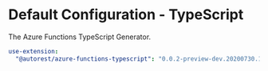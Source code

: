 # Default Configuration - TypeScript

The Azure Functions TypeScript Generator.

``` yaml $(azure-functions-typescript)
use-extension:
  "@autorest/azure-functions-typescript": "0.0.2-preview-dev.20200730.1"
```
